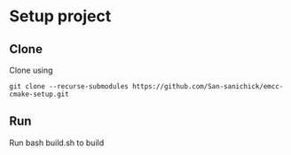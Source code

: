 # Setup project
## Clone
Clone using

```
git clone --recurse-submodules https://github.com/San-sanichick/emcc-cmake-setup.git
```

## Run
Run bash build.sh to build
